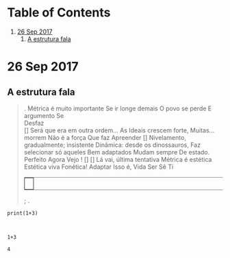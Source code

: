 
# Table of Contents

1.  [26 Sep 2017](#org253b134)
    1.  [A estrutura fala](#org207e3d4)


<a id="org253b134"></a>

# 26 Sep 2017


<a id="org207e3d4"></a>

## A estrutura fala

> .
> Métrica é muito importante 
> Se ir longe demais 
> O povo se perde 
> E argumento 
> Se         
> Desfaz        
> []
> Será que era em outra ordem&#x2026;
> As Ideais crescem forte, 
> Muitas&#x2026; morrem 
> Não é a força 
> Que faz 
> Apreender
> [] 
> Nivelamento, gradualmente; insistente
> Dinâmica: desde os dinossauros,
> Faz selecionar só aqueles
> Bem adaptados 
> Mudam sempre 
> De estado.
> Perfeito
> Agora
> Vejo
> !
> []
> []
> Lá vai, última tentativa
> Métrica é estética
> Estética viva
> Fonética!
> Adaptar
> Isso é,
> Vida
> Ser
> Sê
> Ti
> 
> <table border="2" cellspacing="0" cellpadding="6" rules="groups" frame="hsides">
> 
> 
> <colgroup>
> <col  class="org-left" />
> </colgroup>
> <tbody>
> <tr>
> <td class="org-left">&#xa0;</td>
> </tr>
> </tbody>
> </table>
> 
> ;
> .

    print(1+3)

    

    1+3

    4

